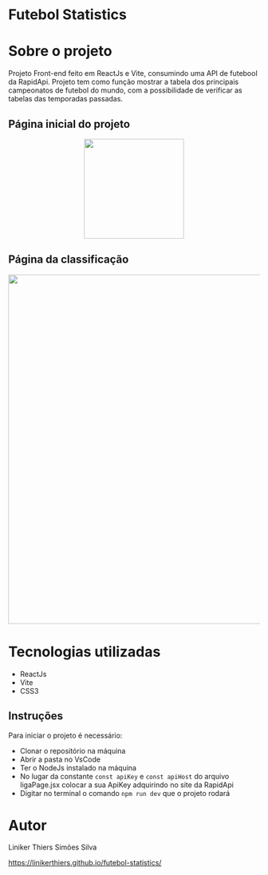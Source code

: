 # Futebol Statistics

# Sobre o projeto

Projeto Front-end feito em ReactJs e Vite, consumindo uma API de futebool da RapidApi.
Projeto tem como função mostrar a tabela dos principais campeonatos de futebol do mundo, com a possibilidade de verificar as tabelas das temporadas passadas.


## Página inicial do projeto
<div align="center">
<img src="https://github.com/LinikerThiers/futebol-statistics/assets/89757097/9ef0c92b-497a-481a-95bf-8f0edbeefeef" width="200px"/>
</div>

## Página da classificação
<div align="center">
<img src="https://github.com/LinikerThiers/futebol-statistics/assets/89757097/8729b39c-7e12-431f-b598-44dd55bed4d0" width="700px"/>
</div>

# Tecnologias utilizadas
* ReactJs
* Vite
* CSS3

## Instruções 
Para iniciar o projeto é necessário:
- Clonar o repositório na máquina
- Abrir a pasta no VsCode
- Ter o NodeJs instalado na máquina
- No lugar da constante `const apiKey` e `const apiHost` do arquivo ligaPage.jsx colocar a sua ApiKey adquirindo no site da RapidApi
- Digitar no terminal o comando `npm run dev` que o projeto rodará

# Autor

Liniker Thiers Simões Silva

https://linikerthiers.github.io/futebol-statistics/
